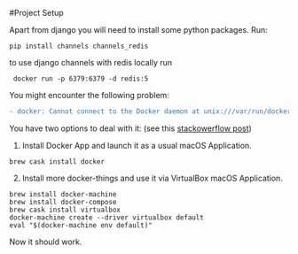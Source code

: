 #Project Setup

Apart from django you will need to install some python packages. Run:

```shell script
pip install channels channels_redis
```

to use django channels with redis locally run

```shell script
 docker run -p 6379:6379 -d redis:5  
```

You might encounter the following problem:

```diff
- docker: Cannot connect to the Docker daemon at unix:///var/run/docker.sock.
```

You have two options to deal with it: (see this [stackowerflow post](https://stackoverflow.com/questions/44084846/cannot-connect-to-the-docker-daemon-on-macos))
1. Install Docker App and launch it as a usual macOS Application.
```
brew cask install docker
```
2. Install more docker-things and use it via VirtualBox macOS Application.
```
brew install docker-machine
brew install docker-compose
brew cask install virtualbox
docker-machine create --driver virtualbox default
eval "$(docker-machine env default)"
```

Now it should work.
